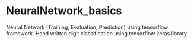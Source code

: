 # NeuralNetwork_basics
Neural Network (Training, Evaluation, Prediction) using tensorflow framework.
Hand written digit classification using tensorflow keras library.
